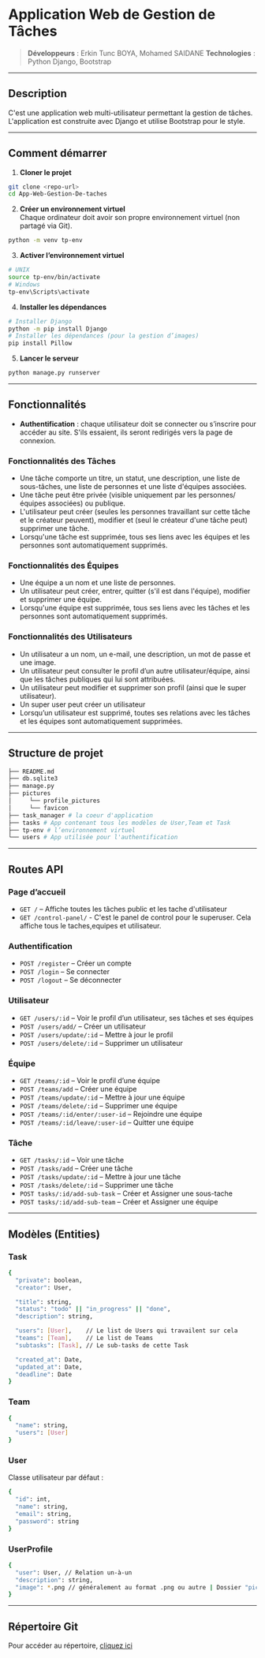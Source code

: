 # Application Web de Gestion de Tâches

> **Développeurs** : Erkin Tunc BOYA, Mohamed SAIDANE 
> **Technologies** : Python Django, Bootstrap

---

## Description

C'est une application web multi-utilisateur permettant la gestion de tâches.  
L'application est construite avec Django et utilise Bootstrap pour le style.

---

## Comment démarrer

1. **Cloner le projet**
```bash
git clone <repo-url>
cd App-Web-Gestion-De-taches
```

2. **Créer un environnement virtuel**  
Chaque ordinateur doit avoir son propre environnement virtuel (non partagé via Git).
```bash
python -m venv tp-env
```

3. **Activer l’environnement virtuel**
```bash
# UNIX
source tp-env/bin/activate
# Windows
tp-env\Scripts\activate
```

4. **Installer les dépendances**
```bash
# Installer Django
python -m pip install Django
# Installer les dépendances (pour la gestion d’images)
pip install Pillow 
```

5. **Lancer le serveur**
```bash
python manage.py runserver
```

---

## Fonctionnalités

- **Authentification** : chaque utilisateur doit se connecter ou s’inscrire pour accéder au site. S'ils essaient, ils seront redirigés vers la page de connexion.

### Fonctionnalités des Tâches

- Une tâche comporte un titre, un statut, une description, une liste de sous-tâches, une liste de personnes et une liste d'équipes associées.
- Une tâche peut être privée (visible uniquement par les personnes/équipes associées) ou publique.
- L'utilisateur peut créer (seules les personnes travaillant sur cette tâche et le créateur peuvent), modifier et (seul le créateur d'une tâche peut) supprimer une tâche.
- Lorsqu'une tâche est supprimée, tous ses liens avec les équipes et les personnes sont automatiquement supprimés.

### Fonctionnalités des Équipes

- Une équipe a un nom et une liste de personnes.
- Un utilisateur peut créer, entrer, quitter (s'il est dans l'équipe), modifier et supprimer une équipe.
- Lorsqu'une équipe est supprimée, tous ses liens avec les tâches et les personnes sont automatiquement supprimés.

### Fonctionnalités des Utilisateurs

- Un utilisateur a un nom, un e-mail, une description, un mot de passe et une image.
- Un utilisateur peut consulter le profil d’un autre utilisateur/équipe, ainsi que les tâches publiques qui lui sont attribuées.
- Un utilisateur peut modifier et supprimer son profil (ainsi que le super utilisateur).
- Un super user peut créer un utilisateur
- Lorsqu’un utilisateur est supprimé, toutes ses relations avec les tâches et les équipes sont automatiquement supprimées.

---

## Structure de projet

```bash
├── README.md
├── db.sqlite3
├── manage.py
├── pictures
│     └── profile_pictures
│     └── favicon
├── task_manager # la coeur d'application
├── tasks # App contenant tous les modèles de User,Team et Task
├── tp-env # l’environnement virtuel
└── users # App utilisée pour l'authentification
```

---

## Routes API

### Page d’accueil
- `GET /` – Affiche toutes les tâches public et les tache d'utilisateur
- `GET /control-panel/` - C'est le panel de control pour le superuser. Cela affiche tous le taches,equipes et utilisateur.

### Authentification
- `POST /register` – Créer un compte
- `POST /login` – Se connecter
- `POST /logout` – Se déconnecter

### Utilisateur
- `GET /users/:id` – Voir le profil d’un utilisateur, ses tâches et ses équipes
- `POST /users/add/` – Créer un utilisateur
- `POST /users/update/:id` – Mettre à jour le profil
- `POST /users/delete/:id` – Supprimer un utilisateur

### Équipe
- `GET /teams/:id` – Voir le profil d’une équipe
- `POST /teams/add` – Créer une équipe
- `POST /teams/update/:id` – Mettre à jour une équipe
- `POST /teams/delete/:id` – Supprimer une équipe
- `POST /teams/:id/enter/:user-id` – Rejoindre une équipe
- `POST /teams/:id/leave/:user-id` – Quitter une équipe

### Tâche
- `GET /tasks/:id` – Voir une tâche
- `POST /tasks/add` – Créer une tâche
- `POST /tasks/update/:id` – Mettre à jour une tâche
- `POST /tasks/delete/:id` – Supprimer une tâche
- `POST tasks/:id/add-sub-task` – Créer et Assigner une sous-tache
- `POST tasks/:id/add-sub-team` – Créer et Assigner une équipe

---

## Modèles (Entities)

### Task
```bash
{
  "private": boolean,
  "creator": User,

  "title": string,
  "status": "todo" || "in_progress" || "done",
  "description": string,

  "users": [User],    // Le list de Users qui travailent sur cela
  "teams": [Team],    // Le list de Teams 
  "subtasks": [Task], // Le sub-tasks de cette Task

  "created_at": Date,
  "updated_at": Date, 
  "deadline": Date
}
```

### Team
```bash
{
  "name": string,
  "users": [User]
}
```

### User
Classe utilisateur par défaut :
```bash
{
  "id": int,
  "name": string,
  "email": string,
  "password": string
}
```

### UserProfile
```bash
{
  "user": User, // Relation un-à-un
  "description": string,
  "image": *.png // généralement au format .png ou autre | Dossier "pictures"
}
```

---

## Répertoire Git
Pour accéder au répertoire, [cliquez ici](https://github.com/ErkinTunc/App-Web-Gestion-De-taches)

